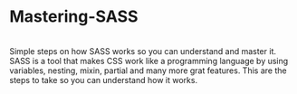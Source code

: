 # Mastering-SASS
<br>Simple steps on how SASS  works so you can understand and master it.
<br>SASS is a tool that makes CSS work like a programming language by using variables, nesting, mixin, partial and many more grat features.
This are the steps to take so you can understand how it works.
